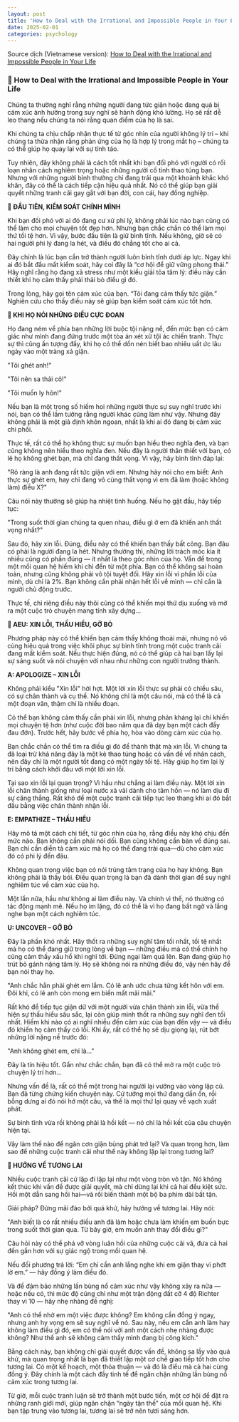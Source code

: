 ```yaml
---
layout: post
title: 'How to Deal with the Irrational and Impossible People in Your Life'
date: 2025-02-01
categories: psychology
---
```


Source dịch (Vietnamese version): [How to Deal with the Irrational and Impossible People in Your Life](https://www.facebook.com/share/p/15eNJkAYFs/)

### 🌷 How to Deal with the Irrational and Impossible People in Your Life

Chúng ta thường nghĩ rằng những người đang tức giận hoặc đang quá bị cảm xúc ảnh hưởng trong suy nghĩ sẽ hành động khó lường. Họ sẽ rất dễ leo thang nếu chúng ta nói rằng quan điểm của họ là sai.

Khi chúng ta chịu chấp nhận thực tế từ góc nhìn của người không lý trí – khi chúng ta thừa nhận rằng phản ứng của họ là hợp lý trong mắt họ – chúng ta có thể giúp họ quay lại với sự tỉnh táo.

Tuy nhiên, đây không phải là cách tốt nhất khi bạn đối phó với người có rối loạn nhân cách nghiêm trọng hoặc những người cố tình thao túng bạn. Nhưng với những người bình thường chỉ đang trải qua một khoảnh khắc khó khăn, đây có thể là cách tiếp cận hiệu quả nhất. Nó có thể giúp bạn giải quyết những tranh cãi gay gắt với bạn đời, con cái, hay đồng nghiệp.

**🌷 ĐẦU TIÊN, KIỂM SOÁT CHÍNH MÌNH**

Khi bạn đối phó với ai đó đang cư xử phi lý, không phải lúc nào bạn cũng có thể làm cho mọi chuyện tốt đẹp hơn. Nhưng bạn chắc chắn có thể làm mọi thứ tồi tệ hơn. Vì vậy, bước đầu tiên là giữ bình tĩnh. Nếu không, giờ sẽ có hai người phi lý đang la hét, và điều đó chẳng tốt cho ai cả.

Đây chính là lúc bạn cần trở thành người luôn bình tĩnh dưới áp lực. Ngay khi ai đó bắt đầu mất kiểm soát, hãy coi đây là “cơ hội để giữ vững phong thái.” Hãy nghĩ rằng họ đang xả stress như một kiểu giải tỏa tâm lý: điều này cần thiết khi họ cảm thấy phải thải bỏ điều gì đó.

Trong lòng, hãy gọi tên cảm xúc của bạn. “Tôi đang cảm thấy tức giận.” Nghiên cứu cho thấy điều này sẽ giúp bạn kiểm soát cảm xúc tốt hơn.

**🌷 KHI HỌ NÓI NHỮNG ĐIỀU CỰC ĐOAN**

Họ đang ném về phía bạn những lời buộc tội nặng nề, đến mức bạn có cảm giác như mình đang đứng trước một tòa án xét xử tội ác chiến tranh. Thực sự thì cũng ấn tượng đấy, khi họ có thể dồn nén biết bao nhiêu uất ức lâu ngày vào một tràng xả giận.

"Tôi ghét anh!"

"Tôi nên sa thải cô!"

"Tôi muốn ly hôn!"


Nếu bạn là một trong số hiếm hoi những người thực sự suy nghĩ trước khi nói, bạn có thể lầm tưởng rằng người khác cũng làm như vậy. Nhưng đây không phải là một giả định khôn ngoan, nhất là khi ai đó đang bị cảm xúc chi phối.

Thực tế, rất có thể họ không thực sự muốn bạn hiểu theo nghĩa đen, và bạn cũng không nên hiểu theo nghĩa đen. Nếu đây là người thân thiết với bạn, có lẽ họ không ghét bạn, mà chỉ đang thất vọng. Vì vậy, hãy bình tĩnh đáp lại:

"Rõ ràng là anh đang rất tức giận với em. Nhưng hãy nói cho em biết: Anh thực sự ghét em, hay chỉ đang vô cùng thất vọng vì em đã làm (hoặc không làm) điều X?"

Câu nói này thường sẽ giúp hạ nhiệt tình huống. Nếu họ gật đầu, hãy tiếp tục:

"Trong suốt thời gian chúng ta quen nhau, điều gì ở em đã khiến anh thất vọng nhất?"

Sau đó, hãy xin lỗi. Đúng, điều này có thể khiến bạn thấy bất công. Bạn đâu có phải là người đang la hét. Nhưng thường thì, những lời trách móc kia ít nhiều cũng có phần đúng — ít nhất là theo góc nhìn của họ. Vấn đề trong một mối quan hệ hiếm khi chỉ đến từ một phía. Bạn có thể không sai hoàn toàn, nhưng cũng không phải vô tội tuyệt đối. Hãy xin lỗi vì phần lỗi của mình, dù chỉ là 2%. Bạn không cần phải nhận hết lỗi về mình — chỉ cần là người chủ động trước.

Thực tế, chỉ riêng điều này thôi cũng có thể khiến mọi thứ dịu xuống và mở ra một cuộc trò chuyện mang tính xây dựng…

**🌷 AEU: XIN LỖI, THẤU HIỂU, GỠ BỎ**

Phương pháp này có thể khiến bạn cảm thấy không thoải mái, nhưng nó vô cùng hiệu quả trong việc khôi phục sự bình tĩnh trong một cuộc tranh cãi đang mất kiểm soát. Nếu thực hiện đúng, nó có thể giúp cả hai bạn lấy lại sự sáng suốt và nói chuyện với nhau như những con người trưởng thành.

**A: APOLOGIZE – XIN LỖI**

Không phải kiểu "Xin lỗi" hời hợt. Một lời xin lỗi thực sự phải có chiều sâu, có sự chân thành và cụ thể. Nó không chỉ là một câu nói, mà có thể là cả một đoạn văn, thậm chí là nhiều đoạn.

Có thể bạn không cảm thấy cần phải xin lỗi, nhưng phản kháng lại chỉ khiến mọi chuyện tệ hơn (như cuộc đời bao năm qua đã dạy bạn một cách đầy đau đớn). Trước hết, hãy bước về phía họ, hòa vào dòng cảm xúc của họ.

Bạn chắc chắn có thể tìm ra điều gì đó để thành thật mà xin lỗi. Vì chúng ta đã loại trừ khả năng đây là một kẻ thao túng hoặc có vấn đề về nhân cách, nên đây chỉ là một người tốt đang có một ngày tồi tệ. Hãy giúp họ tìm lại lý trí bằng cách khởi đầu với một lời xin lỗi.

Tại sao xin lỗi lại quan trọng? Vì hầu như chẳng ai làm điều này. Một lời xin lỗi chân thành giống như loại nước xả vải dành cho tâm hồn — nó làm dịu đi sự căng thẳng. Rất khó để một cuộc tranh cãi tiếp tục leo thang khi ai đó bắt đầu bằng việc chân thành nhận lỗi.

**E: EMPATHIZE – THẤU HIỂU**

Hãy mô tả một cách chi tiết, từ góc nhìn của họ, rằng điều này khó chịu đến mức nào. Bạn không cần phải nói dối. Bạn cũng không cần bàn về đúng sai. Bạn chỉ cần diễn tả cảm xúc mà họ có thể đang trải qua—dù cho cảm xúc đó có phi lý đến đâu.

Không quan trọng việc bạn có nói trúng tâm trạng của họ hay không. Bạn không phải là thầy bói. Điều quan trọng là bạn đã dành thời gian để suy nghĩ nghiêm túc về cảm xúc của họ.

Một lần nữa, hầu như không ai làm điều này. Và chính vì thế, nó thường có tác động mạnh mẽ. Nếu họ im lặng, đó có thể là vì họ đang bất ngờ và lắng nghe bạn một cách nghiêm túc.

**U: UNCOVER – GỠ BỎ**

Đây là phần khó nhất. Hãy thốt ra những suy nghĩ tăm tối nhất, tồi tệ nhất mà họ có thể đang giữ trong lòng về bạn — những điều mà có thể chính họ cũng cảm thấy xấu hổ khi nghĩ tới. Đừng ngại làm quá lên. Bạn đang giúp họ trút bỏ gánh nặng tâm lý. Họ sẽ không nói ra những điều đó, vậy nên hãy để bạn nói thay họ.

"Anh chắc hẳn phải ghét em lắm. Có lẽ anh ước chưa từng kết hôn với em. Đôi khi, có lẽ anh còn mong em biến mất mãi mãi."

Rất khó để tiếp tục giận dữ với một người vừa chân thành xin lỗi, vừa thể hiện sự thấu hiểu sâu sắc, lại còn giúp mình thốt ra những suy nghĩ đen tối nhất. Hiếm khi nào có ai nghĩ nhiều đến cảm xúc của bạn đến vậy — và điều đó khiến họ cảm thấy có lỗi.
Khi ấy, rất có thể họ sẽ dịu giọng lại, rút bớt những lời nặng nề trước đó:

"Anh không ghét em, chỉ là…"

Đây là tín hiệu tốt. Gần như chắc chắn, bạn đã có thể mở ra một cuộc trò chuyện lý trí hơn…

Nhưng vấn đề là, rất có thể một trong hai người lại vướng vào vòng lặp cũ. Bạn đã từng chứng kiến chuyện này. Cứ tưởng mọi thứ đang dần ổn, rồi bỗng dưng ai đó nói hớ một câu, và thế là mọi thứ lại quay về vạch xuất phát.

Sự bình tĩnh vừa rồi không phải là hồi kết — nó chỉ là hồi kết của câu chuyện hiện tại.

Vậy làm thế nào để ngăn cơn giận bùng phát trở lại? Và quan trọng hơn, làm sao để những cuộc tranh cãi như thế này không lặp lại trong tương lai?

**🌷 HƯỚNG VỀ TƯƠNG LAI**

Nhiều cuộc tranh cãi cứ lặp đi lặp lại như một vòng tròn vô tận. Nó không kết thúc khi vấn đề được giải quyết, mà chỉ dừng lại khi cả hai đều kiệt sức. Hồi một dẫn sang hồi hai—và rồi biến thành một bộ ba phim dài bất tận.

Giải pháp? Đừng mãi đào bới quá khứ, hãy hướng về tương lai. Hãy nói:

"Anh biết là có rất nhiều điều anh đã làm hoặc chưa làm khiến em buồn bực trong suốt thời gian qua. Từ bây giờ, em muốn anh thay đổi điều gì?"

Câu hỏi này có thể phá vỡ vòng luân hồi của những cuộc cãi vã, đưa cả hai đến gần hơn với sự giác ngộ trong mối quan hệ.

Nếu đối phương trả lời: “Em chỉ cần anh lắng nghe khi em giận thay vì phớt lờ em.” — hãy đồng ý làm điều đó.

Và để đảm bảo những lần bùng nổ cảm xúc như vậy không xảy ra nữa — hoặc nếu có, thì mức độ cũng chỉ như một trận động đất cỡ 4 độ Richter thay vì 10 — hãy nhẹ nhàng đề nghị:

"Anh có thể nhờ em một việc được không? Em không cần đồng ý ngay, nhưng anh hy vọng em sẽ suy nghĩ về nó. Sau này, nếu em cần anh làm hay không làm điều gì đó, em có thể nói với anh một cách nhẹ nhàng được không? Như thế anh sẽ không cảm thấy mình đang bị công kích."

Bằng cách này, bạn không chỉ giải quyết được vấn đề, không sa lầy vào quá khứ, mà quan trọng nhất là bạn đã thiết lập một cơ chế giao tiếp tốt hơn cho tương lai. Có một kế hoạch, một thỏa thuận — và đó là điều mà cả hai cùng đồng ý. Đây chính là một cách đầy tinh tế để ngăn chặn những lần bùng nổ cảm xúc trong tương lai.

Từ giờ, mỗi cuộc tranh luận sẽ trở thành một bước tiến, một cơ hội để đặt ra những ranh giới mới, giúp ngăn chặn “ngày tận thế” của mối quan hệ. Khi bạn tập trung vào tương lai, tương lai sẽ trở nên tươi sáng hơn.
